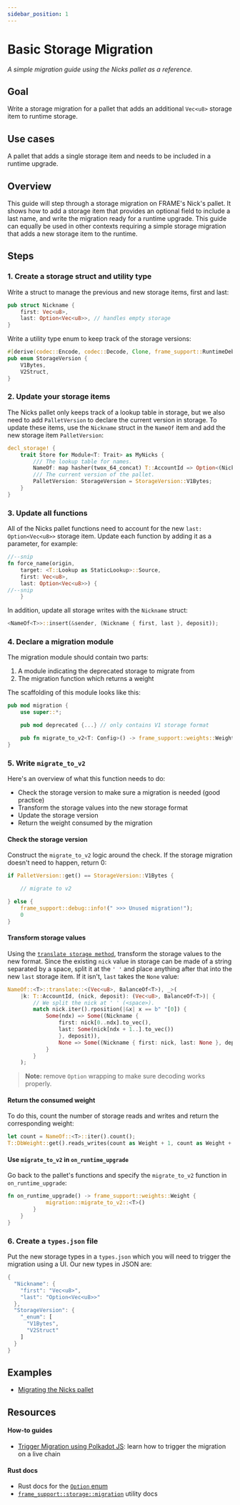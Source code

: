 ```yaml
---
sidebar_position: 1
---
```


# Basic Storage Migration
_A simple migration guide using the Nicks pallet as a reference._
## Goal

Write a storage migration for a pallet that adds an additional `Vec<u8>` storage item to runtime storage.

## Use cases

A pallet that adds a single storage item and needs to be included in a runtime upgrade.

## Overview

This guide will step through a storage migration on FRAME's Nick's pallet. It shows how to add a storage item that 
provides an optional field to include a last name, and write the migration ready for a runtime upgrade. This guide
can equally be used in other contexts requiring a simple storage migration that adds a new storage item to the runtime.

## Steps

### 1. Create a storage struct and utility type
Write a struct to manage the previous and new storage items, first and last:

```rust
pub struct Nickname {
    first: Vec<u8>,
    last: Option<Vec<u8>>, // handles empty storage
}
```

Write a utility type enum to keep track of the storage versions:

```rust
#[derive(codec::Encode, codec::Decode, Clone, frame_support::RuntimeDebug, PartialEq)]
pub enum StorageVersion {
	V1Bytes,
	V2Struct,
}
```
### 2. Update your storage items 

The Nicks pallet only keeps track of a lookup table in storage, but we also need to add `PalletVersion` to 
declare the current version in storage. To update these items, use the `Nickname` struct in the `NameOf` item and add the new storage item `PalletVersion`:

```rust
decl_storage! {
	trait Store for Module<T: Trait> as MyNicks {
		/// The lookup table for names.
		NameOf: map hasher(twox_64_concat) T::AccountId => Option<(Nickname, BalanceOf<T>)>;
		/// The current version of the pallet.
		PalletVersion: StorageVersion = StorageVersion::V1Bytes;
	}
}
```

### 3. Update all functions
All of the Nicks pallet functions need to account for the new `last: Option<Vec<u8>>` storage item. Update each function by adding it as a parameter, for example:

```rust
//--snip
fn force_name(origin, 
    target: <T::Lookup as StaticLookup>::Source, 
    first: Vec<u8>, 
    last: Option<Vec<u8>>) {  
//--snip 
    }
```
In addition, update all storage writes with the `Nickname` struct:

```rust 
<NameOf<T>>::insert(&sender, (Nickname { first, last }, deposit));
```

### 4. Declare a migration module

The migration module should contain two parts: 
1. A module indicating the deprecated storage to migrate from
2. The migration function which returns a weight

The scaffolding of this module looks like this:

```rust
pub mod migration {
    use super::*;

    pub mod deprecated {...} // only contains V1 storage format

    pub fn migrate_to_v2<T: Config>() -> frame_support::weights::Weight {...} // contains checks and transforms storage to V2 format
}
```

### 5. Write `migrate_to_v2`
Here's an overview of what this function needs to do:

- Check the storage version to make sure a migration is needed (good practice)
- Transform the storage values into the new storage format
- Update the storage version
- Return the weight consumed by the migration

#### Check the storage version

Construct the `migrate_to_v2` logic around the check. If the storage migration doesn't need to happen, return 0:

```rust
if PalletVersion::get() == StorageVersion::V1Bytes {

    // migrate to v2 

} else {
    frame_support::debug::info!(" >>> Unused migration!");
    0
}
```
#### Transform storage values

Using the [`translate storage method`][translate-storage-rustdocs],
transform the storage values to the new format. Since the existing `nick` value in storage can be made of a string separated by a 
space, split it at the `' '` and place anything after that into the new `last` storage item. If it isn't, `last` takes the `None` value:

```rust
NameOf::<T>::translate::<(Vec<u8>, BalanceOf<T>), _>(
    |k: T::AccountId, (nick, deposit): (Vec<u8>, BalanceOf<T>)| {
        // We split the nick at ' ' (<space>).
		match nick.iter().rposition(|&x| x == b" "[0]) {
			Some(ndx) => Some((Nickname {
				first: nick[0..ndx].to_vec(),
				last: Some(nick[ndx + 1..].to_vec())
				}, deposit)),
				None => Some((Nickname { first: nick, last: None }, deposit))
			}
		}
	);
```
> **Note:** remove `Option` wrapping to make sure decoding works properly.

#### Return the consumed weight

To do this, count the number of storage reads and writes and return the corresponding weight:

```rust
let count = NameOf::<T>::iter().count();
T::DbWeight::get().reads_writes(count as Weight + 1, count as Weight + 1)
```

#### Use `migrate_to_v2` in `on_runtime_upgrade`

Go back to the pallet's functions and specify the `migrate_to_v2` function in `on_runtime_upgrade`:

```rust 
fn on_runtime_upgrade() -> frame_support::weights::Weight {
			migration::migrate_to_v2::<T>()
		}
	}
}
```
### 6. Create a `types.json` file

Put the new storage types in a `types.json` which you will need to trigger the migration using a UI. Our new types in JSON are:

```rust
{
  "Nickname": {
    "first": "Vec<u8>",
    "last": "Option<Vec<u8>>"
  },
  "StorageVersion": {
    "_enum": [
      "V1Bytes",
      "V2Struct"
    ]
  }
}
```

## Examples

- [Migrating the Nicks pallet][nicks-migration-htg-diff]

## Resources
#### How-to guides
- [Trigger Migration using Polkadot JS](./migration-steps.md): learn how to trigger the migration on a live chain

#### Rust docs
- Rust docs for the [`Option` enum](https://doc.rust-lang.org/std/option/)
- [`frame_support::storage::migration`](https://crates.parity.io/frame_support/storage/migration/index.html) utility docs

[translate-storage-rustdocs]: https://crates.parity.io/frame_support/storage/types/struct.StorageMap.html#method.translate
[nicks-migration-htg-diff]: https://github.com/substrate-developer-hub/migration-example/pull/2/files